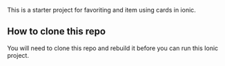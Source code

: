 This is a starter project for favoriting and item using cards in ionic.

## How to clone this repo

You will need to clone this repo and rebuild it before you can run this Ionic project.